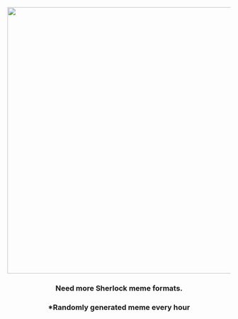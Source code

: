 <p align="center">
        <img src="https://i.redd.it/qpkz3rso1hp91.jpg" width="600" height="600">
        </p>
        <h3 align="center">Need more Sherlock meme formats.</h3>
        <h3 align="center">*Randomly generated meme every hour</h3>
    